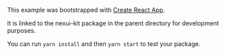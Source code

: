 This example was bootstrapped with [Create React App](https://github.com/facebook/create-react-app).

It is linked to the nexui-kit package in the parent directory for development purposes.

You can run `yarn install` and then `yarn start` to test your package.
